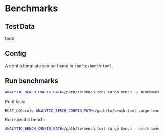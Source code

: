 # Benchmarks

## Test Data
todo

## Config
A config template can be found in `config/bench.toml`.

## Run benchmarks
```bash
ANALYTIC_BENCH_CONFIG_PATH=/path/to/bench.toml cargo bench -p benchmarks
```

Print logs:
```bash
RUST_LOG=info ANALYTIC_BENCH_CONFIG_PATH=/path/to/bench.toml cargo bench -p benchmarks
```

Run specific bench:
```bash
ANALYTIC_BENCH_CONFIG_PATH=/path/to/bench.toml cargo bench --bench bench -p benchmarks -- bench_encoding
```
